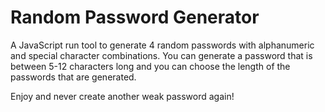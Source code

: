 # Random Password Generator

A JavaScript run tool to generate 4 random passwords with alphanumeric and special character combinations. 
You can generate a password that is between 5-12 characters long and you can choose the length of the passwords that are generated.

Enjoy and never create another weak password again!
